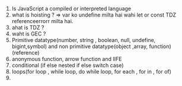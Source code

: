 1. Is JavaScript a compiled or interpreted language
2. what is hoisting ?  => var ko undefine milta hai wahi let or const TDZ referenceerrorr  milta hai.
3. ahat is TDZ ?
4. waht is GEC ?
5. Primitive datatype(number, string , boolean, null, undefine, bigint,symbol) and non primitive datatype(object ,array, function) (reference)
6. anonymous function, arrow function and IIFE 
7. conditional (if else nested if else switch case)
8. loops(for loop , while loop, do while loop, for each , for in , for of)
9. 

